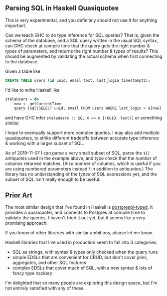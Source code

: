 ## Parsing SQL in Haskell Quasiquotes

This is very experimental, and you definitely should not use it for anything important.

Can we teach GHC to do type inference for SQL queries?  That is, given the schema of the database, and a SQL query written in the usual SQL syntax, can GHC check at compile time that the query gets the right number & types of parameters, and returns the right number & types of results?  This should be augmented by validating the actual schema when first connecting to the database.

Given a table like 

``` sql
CREATE TABLE users (id uuid, email text, last_login timestamptz);
```

I'd like to write Haskell like

``` haskell
staleUsers = do
    now <- getCurrentTime
    query [sql|SELECT uuid, email FROM users WHERE last_login > ${now}|]
```

and have GHC infer `staleUsers :: SQL m => m [(UUID, Text)]` or something similar.

I hope to eventually support more complex queries.  I may also add multiple quasiquoters, to strike different tradeoffs between accurate type inference & working with a larger subset of SQL.

As of 2019-11-07 I can parse a very small subset of SQL, parse the `${}` antiquotes used in the example above, and type check that the *number* of columns returned matches.  (Also number of columns, which is useful if you are using numbered parameters instead / in addition to antiquotes.)  The library has no understanding of the *types* of SQL expressions yet, and the subset of SQL isn't really enough to be useful.

## Prior Art

The most similar design that I've found in Haskell is
[postgresql-typed](https://hackage.haskell.org/package/postgresql-typed).
It provides a quasiquoter, and connects to Postgres at compile time to
validate the queries.  I haven't tried it out yet, but it seems like a
very promising approach.

If you know of other libraries with similar ambitions, please let me know.

Haskell libraries that I've used in production seem to fall into 3 categories:

- SQL as strings, with syntax & types only checked when the query runs
- simple EDSLs that are convenient for CRUD, but don't cover joins, aggregates, and other SQL features
- complex EDSLs that cover much of SQL, with a new syntax & lots of fancy type hackery

I'm delighted that so many people are exploring this design space, but I'm not entirely satisfied with any of these.
